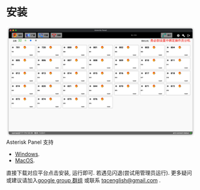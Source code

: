 # 安装

![main](../public/main.png)
Asterisk Panel 支持

* [Windows](https://raw.githubusercontent.com/tqcenglish/asterisk-panel-site/main/download/panel.msi).
* [MacOS](https://raw.githubusercontent.com/tqcenglish/asterisk-panel-site/main/download/panel.dmg).

直接下载对应平台点击安装, 运行即可. 若遇见闪退(尝试用管理员运行). 
更多疑问或建议请加入[google group 群组](https://groups.google.com/g/asteriskpanel) 或联系 <tqcenglish@gmail.com> .
